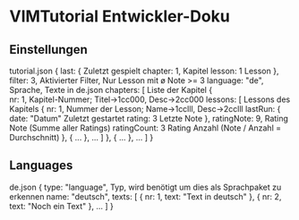 # VIMTutorial Entwickler-Doku

## Einstellungen

tutorial.json
{
    last: {                             Zuletzt gespielt
        chapter: 1,                     Kapitel
        lesson: 1                       Lesson
    },
    filter: 3,                          Aktivierter Filter, Nur Lesson mit ø Note >= 3
    language: "de",                     Sprache, Texte in de.json
    chapters: [                         Liste der Kapitel
        {                    
            nr: 1,                      Kapitel-Nummer; Titel->1cc000, Desc->2cc000
            lessons: [                  Lessons des Kapitels
                {
                    nr: 1,              Nummer der Lesson; Name->1cclll, Desc->2cclll
                    lastRun: {
                        date: "Datum"   Zuletzt gestartet
                        rating: 3       Letzte Note
                    },
                    ratingNote: 9,      Rating Note (Summe aller Ratings)
                    ratingCount: 3      Rating Anzahl (Note / Anzahl = Durchschnitt)
                },
                { ... }, ...
            ]
        },
        { ... }, ...
    ]
}

## Languages

de.json
{
    type: "language",                   Typ, wird benötigt um dies als Sprachpaket zu erkennen
    name: "deutsch",
    texts: [
        { nr: 1, text: "Text in deutsch" },
        { nr: 2, text: "Noch ein Text" },
        ...
    ]
}


